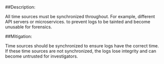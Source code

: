 ##Description:

All time sources must be synchronized throughout. For example, different API servers or 
microservices. to prevent logs to be tainted and become unusable for forensics.

##Mitigation:

Time sources should be synchronized to ensure logs have the correct time. If these
time sources are not synchronized, the logs lose integrity and can become untrusted for
investigators.
